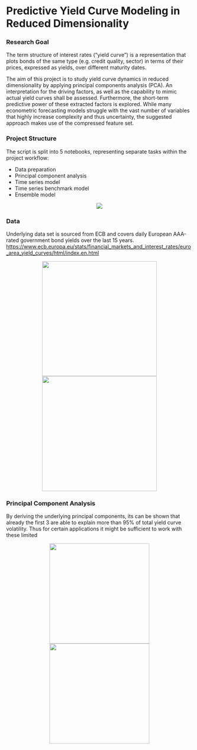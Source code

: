 # Predictive Yield Curve Modeling in Reduced Dimensionality

### Research Goal
The term structure of interest rates (“yield curve”) is a representation that plots bonds of the same type (e.g. credit quality, sector) in terms of their prices, expressed as yields, over different maturity dates.

The aim of this project is to study yield curve dynamics in reduced dimensionality by applying principal components analysis (PCA). An interpretation for the driving factors, as well as the capability to mimic actual yield curves shall be assessed. Furthermore, the short-term predictive power of these extracted factors is explored. While many econometric forecasting models struggle with the vast number of variables that highly increase complexity and thus uncertainty, the suggested approach makes use of the compressed feature set. 

### Project Structure
The script is split into 5 notebooks, representing separate tasks within the project workflow:
- Data preparation
- Principal component analysis
- Time series model
- Time series benchmark model
- Ensemble model

<p align="center">
  <img src="https://github.com/bernhard-pfann/pca-yield-curve-analytics/blob/main/05-images/workflow.PNG"> 
</p>

### Data
Underlying data set is sourced from ECB and covers daily European AAA-rated government bond yields over the last 15 years. https://www.ecb.europa.eu/stats/financial_markets_and_interest_rates/euro_area_yield_curves/html/index.en.html

<p align="center"> 
  <img src="https://github.com/bernhard-pfann/pca-yield-curve-analytics/blob/main/05-images/01_yield_curve.png", height = "310">
  <img src="https://github.com/bernhard-pfann/pca-yield-curve-analytics/blob/main/05-images/02_yields.png", height = "310">
</p>

### Principal Component Analysis
By deriving the underlying principal components, its can be shown that already the first 3 are able to explain more than 95% of total yield curve volatility. Thus for certain applications it might be sufficient to work with these limited 
<p align="center"> 
  <img src="https://github.com/bernhard-pfann/pca-yield-curve-analytics/blob/main/05-images/04_pc_loadings.png", height = "270"> 
  <img src="https://github.com/bernhard-pfann/pca-yield-curve-analytics/blob/main/05-images/05_pc_scores.png", height = "270">
</p>

